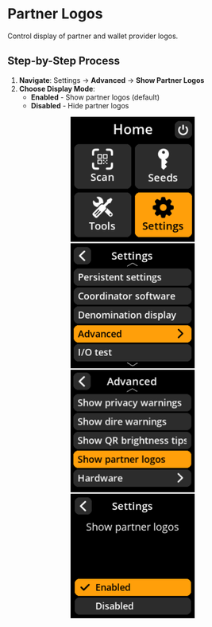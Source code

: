# Partner Logos

Control display of partner and wallet provider logos.

## Step-by-Step Process

1. **Navigate**: Settings → **Advanced** → **Show Partner Logos**
2. **Choose Display Mode**:
   - **Enabled** - Show partner logos (default)
   - **Disabled** - Hide partner logos

<div align="center">
     <img src="images/HomeScreenSettingsSelectView.png" alt="Settings selection menu" width="250"/>
</div>

<div align="center">
     <img src="images/SettingsMainMenuAdvancedSelectView.png" alt="Advanced selection menu" width="250"/>
</div>

<div align="center">
     <img src="images/ShowPartnerLogosSelectVIew.png" alt="Show partner logos selection menu" width="250"/>
</div>

<div align="center">
     <img src="images/SettingsEntryUpdateSelectionView_partner_logos.png" alt="Partner logos configuration" width="250"/>
</div>